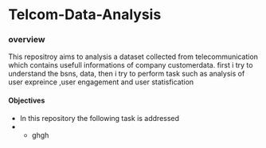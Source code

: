 # Telcom-Data-Analysis
### overview
This repositroy aims to analysis  a dataset collected from telecommunication which contains usefull informations of company customerdata. first i try to understand the bsns, data, then i try to perform task such as  analysis of user expreince ,user engagement and user statisfication 
#### Objectives
  * In this repository the following task is addressed
  *   *  ghgh
